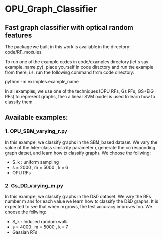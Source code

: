 # OPU_Graph_Classifier
## Fast graph classifier with optical random features

The package we built in this work is available in the directory: code/RF_modules


To run one of the example codes in code/examples directory (let's say example_name.py), place yourself 
in code directory and run the example from there, i.e. run the following command from code directory:

python -m examples.example_name

In all examples, we use one of the techniques (OPU RFs, Gs RFs, GS+EIG RFs) to represent graphs, then a linear SVM model is used to learn how to classify them. 


## Available examples:
### 1. OPU_SBM_varying_r.py 
In this example, we classify graphs in the SBM_based dataset. We vary the value of the Inter-class similarity parameter r, generate the corresponding graph datset, and learn how to classify graphs. We choose the follwing:
* S_k : uniform sampling
*  s = 2000 , m = 5000 , k = 6
*  OPU RFs
### 2. Gs_DD_varying_m.py
In this example, we classify graphs in the D&D dataset. We vary the RFs number m and for each value we learn how to classify the D&D graphs. It is expected to see that when m grows, the test accuracy improves too.  We choose the follwing:
* S_k : Induced random walk
*  s = 4000 , m = 5000 , k = 7
*  Gassian RFs